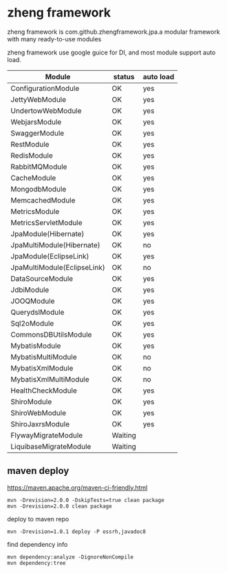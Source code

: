 # zheng framework

zheng framework is com.github.zhengframework.jpa.a modular framework with many ready-to-use modules

zheng framework use google guice for DI, and most module support auto load.


| Module      | status      | auto load   |
| ----------- | ----------- | ----------- |
| ConfigurationModule  | OK      | yes |
| JettyWebModule  | OK      | yes |
| UndertowWebModule | OK    | yes |
| WebjarsModule | OK    | yes |
| SwaggerModule | OK    | yes |
| RestModule | OK    | yes |
| RedisModule | OK    | yes |
| RabbitMQModule | OK    | yes |
| CacheModule | OK    | yes |
| MongodbModule | OK    | yes |
| MemcachedModule | OK    | yes |
| MetricsModule | OK    | yes |
| MetricsServletModule | OK    | yes |
| JpaModule(Hibernate) | OK    | yes |
| JpaMultiModule(Hibernate) | OK    | no |
| JpaModule(EclipseLink) | OK    | yes |
| JpaMultiModule(EclipseLink) | OK    | no |
| DataSourceModule | OK    | yes |
| JdbiModule | OK    | yes |
| JOOQModule | OK    | yes |
| QuerydslModule | OK    | yes |
| Sql2oModule | OK    | yes |
| CommonsDBUtilsModule | OK    | yes |
| MybatisModule | OK    | yes |
| MybatisMultiModule | OK    | no |
| MybatisXmlModule | OK    | no |
| MybatisXmlMultiModule | OK    | no |
| HealthCheckModule | OK    | yes |
| ShiroModule | OK    | yes |
| ShiroWebModule | OK    | yes |
| ShiroJaxrsModule | OK    | yes |
| FlywayMigrateModule | Waiting    |  |
| LiquibaseMigrateModule | Waiting    |  |



## maven deploy

https://maven.apache.org/maven-ci-friendly.html

```
mvn -Drevision=2.0.0 -DskipTests=true clean package 
mvn -Drevision=2.0.0 clean package 

```

deploy to maven repo
```
mvn -Drevision=1.0.1 deploy -P ossrh,javadoc8
```

find dependency info
```
mvn dependency:analyze -DignoreNonCompile
mvn dependency:tree
```

